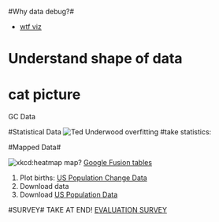 #Why data debug?#
* [wtf viz](http://viz.wtf/)

# Understand shape of data
# cat picture
GC Data

#Statistical Data
![Ted Underwood overfitting](https://pbs.twimg.com/media/BuIq4vXIAAA04oM.jpg:large)
#take statistics: 

#Mapped Data#

![xkcd:heatmap](http://imgs.xkcd.com/comics/heatmap.png)
map? [Google Fusion tables](https://support.google.com/fusiontables/answer/2527132)
1. Plot births: [US Population Change Data](http://factfinder.census.gov/faces/tableservices/jsf/pages/productview.xhtml?src=bkmk)
2. Download data
3. Download [US Population Data](http://www.census.gov/popest/data/state/totals/2013/tables/NST-EST2013-01.csv)



#SURVEY#
TAKE AT END! [EVALUATION SURVEY](https://docs.google.com/forms/d/1Q6dYD6emcNlOTA6oeJmVc3Z-qKvWGGhE_SjVnVRWHbI/viewform)
